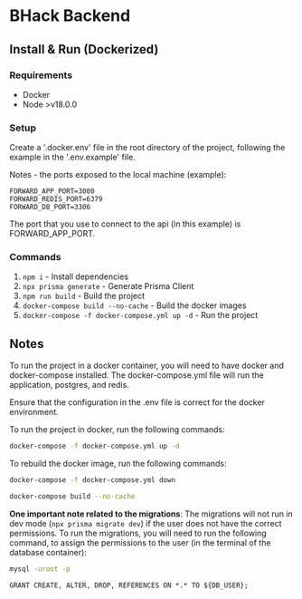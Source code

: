 # BHack Backend

## Install & Run (Dockerized)

### Requirements

- Docker
- Node >v18.0.0

### Setup

Create a '.docker.env' file in the root directory of the project, following the example in the '.env.example' file.

Notes - the ports exposed to the local machine (example):

```env
FORWARD_APP_PORT=3000
FORWARD_REDIS_PORT=6379
FORWARD_DB_PORT=3306
```

The port that you use to connect to the api (in this example) is FORWARD_APP_PORT.

### Commands

1. `npm i` - Install dependencies
2. `npx prisma generate` - Generate Prisma Client
3. `npm run build` - Build the project
4. `docker-compose build --no-cache` - Build the docker images
5. `docker-compose -f docker-compose.yml up -d` - Run the project

## Notes

To run the project in a docker container, you will need to have docker and docker-compose installed. The docker-compose.yml file will run the application, postgres, and redis.

Ensure that the configuration in the .env file is correct for the docker environment.

To run the project in docker, run the following commands:

```bash
docker-compose -f docker-compose.yml up -d    
```

To rebuild the docker image, run the following commands:

```bash
docker-compose -f docker-compose.yml down
```

```bash
docker-compose build --no-cache 
```

**One important note related to the migrations**: The migrations will not run in dev mode (`npx prisma migrate dev`) if the user does not have the correct permissions. To run the migrations, you will need to run the following command, to assign the permissions to the user (in the terminal of the database container):

```bash
mysql -uroot -p
```

```mysql
GRANT CREATE, ALTER, DROP, REFERENCES ON *.* TO ${DB_USER};
```
